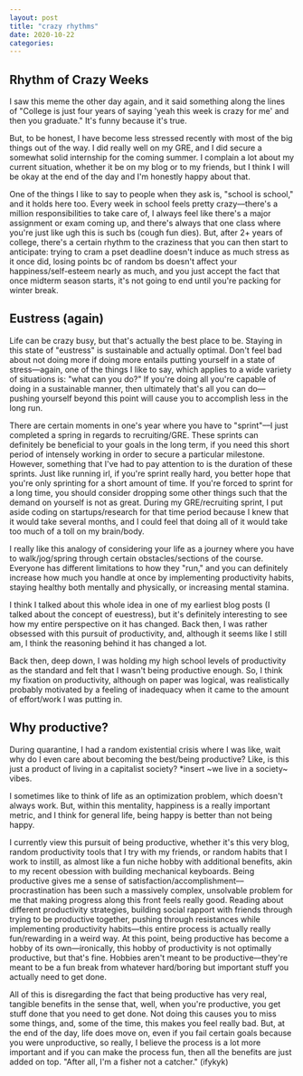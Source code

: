```yaml
---
layout: post
title: "crazy rhythms"
date: 2020-10-22
categories:
---
```

## Rhythm of Crazy Weeks
I saw this meme the other day again, and it said something along the lines of "College is just four years of saying 'yeah this week is crazy for me' and then you graduate." It's funny because it's true.

But, to be honest, I have become less stressed recently with most of the big things out of the way. I did really well on my GRE, and I did secure a somewhat solid internship for the coming summer. I complain a lot about my current situation, whether it be on my blog or to my friends, but I think I will be okay at the end of the day and I'm honestly happy about that.

One of the things I like to say to people when they ask is, "school is school," and it holds here too. Every week in school feels pretty crazy––there's a million responsibilities to take care of, I always feel like there's a major assignment or exam coming up, and there's always that one class where you're just like ugh this is such bs (cough fun dies). But, after 2+ years of college, there's a certain rhythm to the craziness that you can then start to anticipate: trying to cram a pset deadline doesn't induce as much stress as it once did, losing points bc of random bs doesn't affect your happiness/self-esteem nearly as much, and you just accept the fact that once midterm season starts, it's not going to end until you're packing for winter break. 

## Eustress (again)
Life can be crazy busy, but that's actually the best place to be. Staying in this state of "eustress" is sustainable and actually optimal. Don't feel bad about not doing more if doing more entails putting yourself in a state of stress––again, one of the things I like to say, which applies to a wide variety of situations is: "what can you do?" If you're doing all you're capable of doing in a sustainable manner, then ultimately that's all you can do––pushing yourself beyond this point will cause you to accomplish less in the long run. 

There are certain moments in one's year where you have to "sprint"––I just completed a spring in regards to recruiting/GRE. These sprints can definitely be beneficial to your goals in the long term, if you need this short period of intensely working in order to secure a particular milestone. However, something that I've had to pay attention to is the duration of these sprints. Just like running irl, if you're sprint really hard, you better hope that you're only sprinting for a short amount of time. If you're forced to sprint for a long time, you should consider dropping some other things such that the demand on yourself is not as great. During my GRE/recruiting sprint, I put aside coding on startups/research for that time period because I knew that it would take several months, and I could feel that doing all of it would take too much of a toll on my brain/body.

I really like this analogy of considering your life as a journey where you have to walk/jog/spring through certain obstacles/sections of the course. Everyone has different limitations to how they "run," and you can definitely increase how much you handle at once by implementing productivity habits, staying healthy both mentally and physically, or increasing mental stamina. 

I think I talked about this whole idea in one of my earliest blog posts (I talked about the concept of euestress), but it's definitely interesting to see how my entire perspective on it has changed. Back then, I was rather obsessed with this pursuit of productivity, and, although it seems like I still am, I think the reasoning behind it has changed a lot.

Back then, deep down, I was holding my high school levels of productivity as the standard and felt that I wasn't being productive enough. So, I think my fixation on productivity, although on paper was logical, was realistically probably motivated by a feeling of inadequacy when it came to the amount of effort/work I was putting in.

## Why productive?
During quarantine, I had a random existential crisis where I was like, wait why do I even care about becoming the best/being productive? Like, is this just a product of living in a capitalist society? *insert ~we live in a society~ vibes.

I sometimes like to think of life as an optimization problem, which doesn't always work. But, within this mentality, happiness is a really important metric, and I think for general life, being happy is better than not being happy.

I currently view this pursuit of being productive, whether it's this very blog, random productivity tools that I try with my friends, or random habits that I work to instill, as almost like a fun niche hobby with additional benefits, akin to my recent obession with building mechanical keyboards. Being productive gives me a sense of satisfaction/accomplishment––procrastination has been such a massively complex, unsolvable problem for me that making progress along this front feels really good. Reading about different productivity strategies, building social rapport with friends through trying to be productive together, pushing through resistances while implementing productivity habits––this entire process is actually really fun/rewarding in a weird way. At this point, being productive has become a hobby of its own––ironically, this hobby of productivity is not optimally productive, but that's fine. Hobbies aren't meant to be productive––they're meant to be a fun break from whatever hard/boring but important stuff you actually need to get done.

All of this is disregarding the fact that being productive has very real, tangible benefits in the sense that, well, when you're productive, you get stuff done that you need to get done. Not doing this causes you to miss some things, and, some of the time, this makes you feel really bad. But, at the end of the day, life does move on, even if you fail certain goals because you were unproductive, so really, I believe the process is a lot more important and if you can make the process fun, then all the benefits are just added on top. "After all, I'm a fisher not a catcher." (ifykyk)